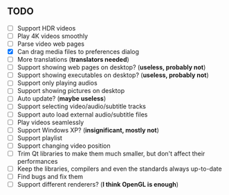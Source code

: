 ﻿## TODO
- [ ] Support HDR videos
- [ ] Play 4K videos smoothly
- [ ] Parse video web pages
- [x] Can drag media files to preferences dialog
- [ ] More translations (**translators needed**)
- [ ] Support showing web pages on desktop? (**useless, probably not**)
- [ ] Support showing executables on desktop? (**useless, probably not**)
- [ ] Support only playing audios
- [ ] Support showing pictures on desktop
- [ ] Auto update? (**maybe useless**)
- [ ] Support selecting video/audio/subtitle tracks
- [ ] Support auto load external audio/subtitle files
- [ ] Play videos seamlessly
- [ ] Support Windows XP? (**insignificant, mostly not**)
- [ ] Support playlist
- [ ] Support changing video position
- [ ] Trim Qt libraries to make them much smaller, but don't affect their performances
- [ ] Keep the libraries, compilers and even the standards always up-to-date
- [ ] Find bugs and fix them
- [ ] Support different renderers? (**I think OpenGL is enough**)
